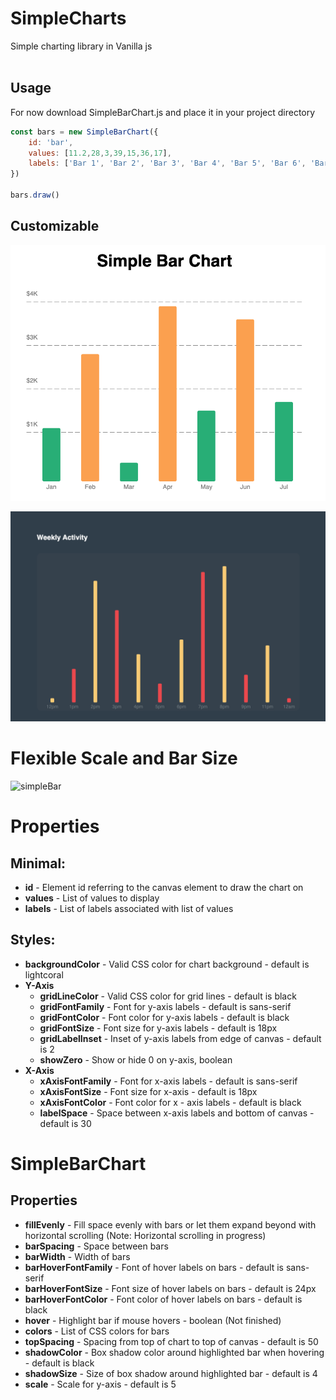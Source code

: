 # SimpleCharts
Simple charting library in Vanilla js <br><br>

## Usage
For now download SimpleBarChart.js and place it in your project directory
```JavaScript
const bars = new SimpleBarChart({
    id: 'bar',
    values: [11.2,28,3,39,15,36,17],
    labels: ['Bar 1', 'Bar 2', 'Bar 3', 'Bar 4', 'Bar 5', 'Bar 6', 'Bar 7']
})

bars.draw()
```

## Customizable
![customized](./img/customized.png)
<br>

![Customized2](./img/Customized2.png)

# Flexible Scale and Bar Size
![simpleBar](./img/simpleBar.gif)


# Properties
## Minimal:
* <b>id</b> - Element id referring to the canvas element to draw the chart on
* <b>values</b> - List of values to display
* <b>labels</b> - List of labels associated with list of values
## Styles:
* <b>backgroundColor</b> - Valid CSS color for chart background - default is lightcoral
* <b>Y-Axis</b>
  * <b>gridLineColor</b> - Valid CSS color for grid lines - default is black
  * <b>gridFontFamily</b> - Font for y-axis labels - default is sans-serif
  * <b>gridFontColor</b> - Font color for y-axis labels - default is black
  * <b>gridFontSize</b> - Font size for y-axis labels - default is 18px
  * <b>gridLabelInset</b> - Inset of y-axis labels from edge of canvas - default is 2
  * <b>showZero</b> - Show or hide 0 on y-axis, boolean
* <b>X-Axis</b>
  * <b>xAxisFontFamily</b> - Font for x-axis labels - default is sans-serif
  * <b>xAxisFontSize</b> - Font size for x-axis - default is 18px
  * <b>xAxisFontColor</b> - Font color for x - axis labels - default is black
  * <b>labelSpace</b> - Space between x-axis labels and bottom of canvas - default is 30

# SimpleBarChart
## Properties
* <b>fillEvenly</b> - Fill space evenly with bars or let them expand beyond with horizontal scrolling (Note: Horizontal scrolling in progress)
* <b>barSpacing</b> - Space between bars
* <b>barWidth</b> - Width of bars
* <b>barHoverFontFamily</b> - Font of hover labels on bars - default is sans-serif
* <b>barHoverFontSize</b> - Font size of hover labels on bars - default is 24px
* <b>barHoverFontColor</b> - Font color of hover labels on bars - default is black
* <b>hover</b> - Highlight bar if mouse hovers - boolean (Not finished)
* <b>colors</b> - List of CSS colors for bars
* <b>topSpacing</b> - Spacing from top of chart to top of canvas - default is 50
* <b>shadowColor</b> - Box shadow color around highlighted bar when hovering - default is black
* <b>shadowSize</b> - Size of box shadow around highlighted bar - default is 4
* <b>scale</b> - Scale for y-axis - default is 5